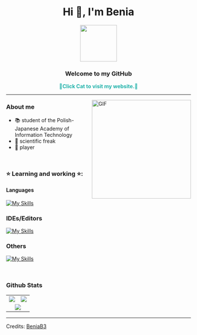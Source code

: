 <h1 align="center">Hi 👋, I'm Benia</h1>
<div id="header" align="center">
  <a href="https://beniab3.github.io">
    <img src="https://media.giphy.com/media/v1.Y2lkPTc5MGI3NjExZmFmZTExYTBjNjI3ZTEyYTIwMDhjN2E2YzNiMDhlMDU1NDg1MmRkMyZjdD1n/6vj5quVNRhoQw/giphy.gif" width="100" />
  </a>
</div>
<h3 align="center">Welcome to my GitHub</h3>
<p align="center" style="font-weight: bold; color: rgb(32,178,170) ;">🖕Click Cat to visit my website.🖕</p>






----






<img align="right" height="270px" alt="GIF" src="https://user-images.githubusercontent.com/104169955/221680189-a0f02da4-2548-4565-a786-71201db22a46.gif" />

### About me
- 📚 student of the Polish-Japanese Academy of Information Technology
- 🌌 scientific freak
- 👾 player

<br>

### ⭐ Learning and working ⭐: 
#### Languages
[![My Skills](https://skillicons.dev/icons?i=java,python,cpp,&theme=dark)](https://skillicons.dev)

### IDEs/Editors

[![My Skills](https://skillicons.dev/icons?i=vscode,idea,vim&theme=dark)](https://skillicons.dev)

### Others
[![My Skills](https://skillicons.dev/icons?i=git&theme=dark)](https://skillicons.dev)


   

<br>



### Github Stats

<table>
  <tr>
    <td>
      <a href="https://wakatime.com">
        <img src="https://wakatime.com/share/@BeniaB3/d0d27719-8f86-49e2-b351-334c4606879c.png" />
      </a>
    </td>
    <td>
      <a href="https://wakatime.com">
        <img src="https://wakatime.com/share/@BeniaB3/6b17605b-5d20-43e3-ad23-75fb892f3bc9.png" />
      </a>
    </td>
  </tr>
  <tr>
    <td colspan="2" style="text-align:center;">
      <a href="https://wakatime.com">
        <img src="https://wakatime.com/share/@BeniaB3/cf7adeab-ccba-4ae5-9871-36dcf2de8551.png" />
      </a>
    </td>
  </tr>
</table>





-----
Credits: [BeniaB3](https://github.com/beniab3)




